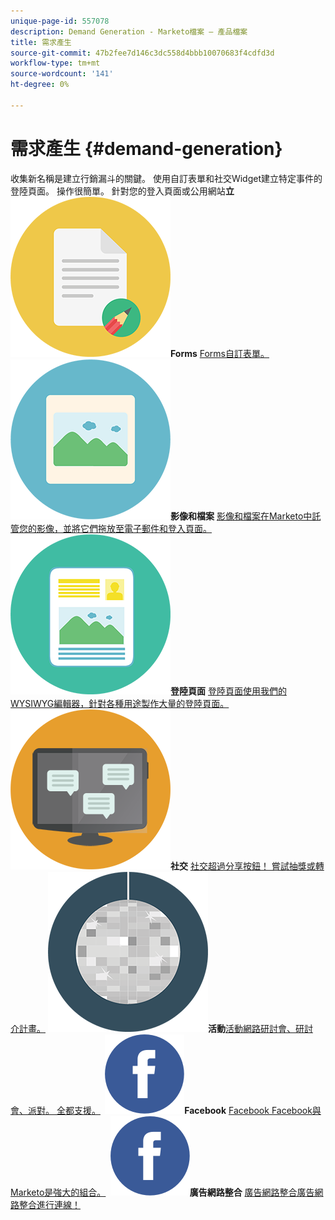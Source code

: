 ```yaml
---
unique-page-id: 557078
description: Demand Generation - Marketo檔案 — 產品檔案
title: 需求產生
source-git-commit: 47b2fee7d146c3dc558d4bbb10070683f4cdfd3d
workflow-type: tm+mt
source-wordcount: '141'
ht-degree: 0%

---
```



# 需求產生 {#demand-generation}

收集新名稱是建立行銷漏斗的關鍵。 使用自訂表單和社交Widget建立特定事件的登陸頁面。 操作很簡單。
針對您的登入頁面或公用網站&#x200B;**立![Forms](assets/documents-bookmarks-16.png)Forms** [Forms自訂表單。](https://docs.marketo.com/display/DOCS/Forms)     **&#x200B; ![影像和檔案](assets/graphic-design-tools-06.png)影像和檔案** [影像和檔案在Marketo中託管您的影像，並將它們拖放至電子郵件和登入頁面。](https://docs.marketo.com/display/DOCS/Images+and+Files)     **&#x200B; ![登陸頁面](assets/office-artboard-80.png)登陸頁面** [登陸頁面使用我們的WYSIWYG編輯器，針對各種用途製作大量的登陸頁面。](https://docs.marketo.com/pages/viewpage.action?pageId=2359689)     **&#x200B; ![社交](assets/chat-messages-18.png)社交** [社交超過分享按鈕！ 嘗試抽獎或轉介計畫。](https://docs.marketo.com/display/DOCS/Social)     **![活動](assets/party-10.png)活動**&#x200B;[活動網路研討會、研討會、派對。 全都支援。](https://docs.marketo.com/pages/viewpage.action?pageId=2949755)     **&#x200B; ![Facebook](assets/facebook-icon.png)Facebook** [Facebook Facebook與Marketo是強大的組合。](https://docs.marketo.com/display/DOCS/Facebook)     **&#x200B; ![廣告網路整合](assets/facebook-icon.png)廣告網路整合** [廣告網路整合廣告網路整合進行連線！](https://docs.marketo.com/display/DOCS/Ad+Network+Integrations)